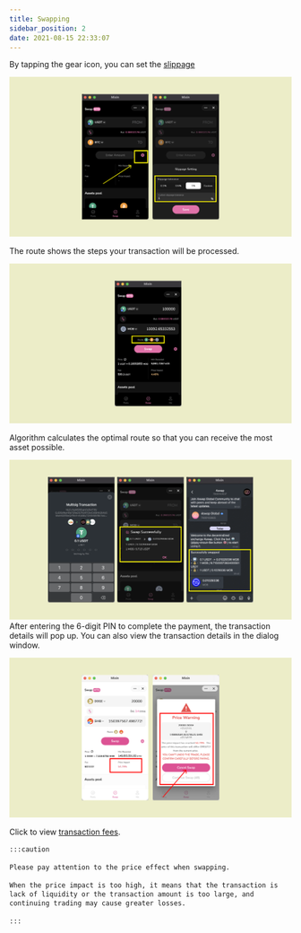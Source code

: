 ```yaml
---
title: Swapping
sidebar_position: 2
date: 2021-08-15 22:33:07
---
```



By tapping the gear icon, you can set the [slippage](https://docs.pando.im/docs/lake/key-concepts/slippage-impernament-loss)

![](../assets/swapping-p1.png)



The route shows the steps your transaction will be processed. 

![](../assets/swapping-p2.png)

Algorithm calculates the optimal route so that you can receive the most asset possible.



![](../assets/swapping-p3.png)
After entering the 6-digit PIN to complete the payment, the transaction details will pop up. You can also view the transaction details in the dialog window.



![](../assets/swap-p.png)

Click to view [transaction fees](https://docs.pando.im/docs/lake/key-concepts/trading-fee).

````mdx-code-block
:::caution

Please pay attention to the price effect when swapping. 

When the price impact is too high, it means that the transaction is lack of liquidity or the transaction amount is too large, and continuing trading may cause greater losses.

:::
````